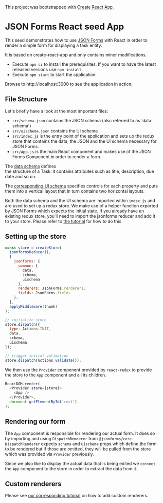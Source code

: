 This project was bootstrapped with [Create React App](https://github.com/facebookincubator/create-react-app).
# JSON Forms React seed App
This seed demonstrates how to use [JSON Forms](https://jsonforms.io) with React 
in order to render a simple form for displaying a task entity.
 
It is based on create-react-app and only contains minor modifications.

 * Execute `npm ci` to install the prerequisites. If you want to have the latest released versions use `npm install`.
 * Execute `npm start` to start the application.
 
 Browse to http://localhost:3000 to see the application in action.

## File Structure
Let's briefly have a look at the most important files:
* `src/schema.json` contains the JSON schema (also referred to as 'data schema')
* `src/uischema.json` contains the UI schema
* `src/index.js` is the entry point of the application and sets up the redux store 
  that contains the data, the JSON and the UI schema necessary for JSON Forms.
* `src/App.js` is the main React component and makes use of the JSON Forms Component
  in order to render a form.
  
The [data schema](https://github.com/eclipsesource/jsonforms-react-seed/blob/master/src/schema.json) defines   
the structure of a Task: it contains attributes such as title, description, due date and so on.

The [corresponding UI schema](https://github.com/eclipsesource/jsonforms-react-seed/blob/master/src/uischema.json) 
specifies controls for each property and puts them into a vertical layout that in turn contains two
horizontal layouts.

Both the data schema and the UI schema are imported within `index.js` and are used
to set up a redux store. We make use of a helper function exported by JSON Forms
which expects the initial state. If you already have an existing redux store, 
you'll need to import the jsonforms reducer and add it to your store. 
Please refer to [the tutorial](https://jsonforms.io/docs/tutorial) for how to do this.

## Setting up the store

```js
const store = createStore(
  jsonformsReducer(),
  {
    jsonforms: {
      common: {
        data,
        schema,
        uischema
      },
      renderers: JsonForms.renderers,
      fields: JsonForms.fields
    },
  },
  applyMiddleware(thunk)
);

// initialize store
store.dispatch({
  type: Actions.INIT,
  data,
  schema,
  uischema,
});

// trigger initial validation
store.dispatch(Actions.validate());
```

We then use the `Provider` component provided by `react-redux` to provide the store to the 
`App` component and all its children.

```js
ReactDOM.render(
  <Provider store={store}>
    <App />
  </Provider>,
  document.getElementById('root')
); 
```

## Rendering our form
The `App` component is responsible for rendering our actual form.
It does so by importing and using `DispatchRenderer` from `@jsonforms/core`.
`DispatchRenderer` expects `schema` and `uischema` props which define 
the form to be rendered but if those are omitted, they will be pulled from the 
store which was provided via `Provider` previously.

Since we also like to display the actual data that is being edited we 
`connect` the `App` component to the store in order to extract the data 
from it. 

## Custom renderers
Please see [our corresponding tutorial](https://jsonforms.io/docs/tutorial) on how to add custom renderers.
